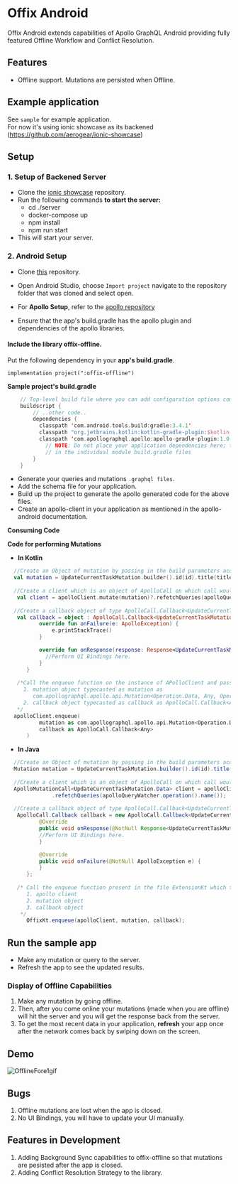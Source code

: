 # Offix Android

Offix Android extends capabilities of Apollo GraphQL Android providing fully featured Offline Workflow and Conflict Resolution.

## Features 

- Offline support. Mutations are persisted when Offline.

## Example application

See `sample` for example application.<br/>
For now it's using ionic showcase as its backened (https://github.com/aerogear/ionic-showcase)

## Setup

### 1. Setup of Backened Server

- Clone the [ionic showcase](https://github.com/aerogear/ionic-showcase.git) repository.
- Run the following commands **to start the server:**
  - cd ./server
  - docker-compose up
  - npm install
  - npm run start
- This will start your server. 

### 2. Android Setup

- Clone [this](https://github.com/aerogear/offix-android.git) repository. 
- Open Android Studio, choose `Import project` navigate to the repository folder that was cloned and select open.
- For **Apollo Setup**, refer to the [apollo repository](https://github.com/apollographql/apollo-android) 

- Ensure that the app's build.gradle has the apollo plugin and dependencies of the apollo libraries.

#### Include the library **offix-offline**.

  Put the following dependency in your **app's build.gradle**.
  
  ``` implementation project(":offix-offline") ```

**Sample project's build.gradle**

```kotlin
    // Top-level build file where you can add configuration options common to all sub-projects/modules.
    buildscript {
        // ..other code..
        dependencies {
          classpath 'com.android.tools.build:gradle:3.4.1'
          classpath "org.jetbrains.kotlin:kotlin-gradle-plugin:$kotlin_version"
          classpath 'com.apollographql.apollo:apollo-gradle-plugin:1.0.0'
            // NOTE: Do not place your application dependencies here; they belong
            // in the individual module build.gradle files
        }
    }
``` 

- Generate your queries and mutations `.graphql files`.
- Add the schema file for your application.
- Build up the project to generate the apollo generated code for the above files.
- Create an apollo-client in your application as mentioned in the apollo-android documentation.

 **Consuming Code**

  **Code for performing Mutations** 
  
  - **In Kotlin**
  
  ```kotlin
    //Create an Object of mutation by passing in the build parameters according to the scehma.
    val mutation = UpdateCurrentTaskMutation.builder().id(id).title(title).version(version).build()
    
    //Create a client which is an object of ApolloCall on which call would be made.
     val client = apolloClient.mutate(mutation)?.refetchQueries(apolloQueryWatcher?.operation()?.name())
     
    //Create a callback object of type ApolloCall.Callback<UpdateCurrentTaskMutation.Data>
     val callback = object : ApolloCall.Callback<UpdateCurrentTaskMutation.Data>() {
            override fun onFailure(e: ApolloException) {
                e.printStackTrace()
            }

            override fun onResponse(response: Response<UpdateCurrentTaskMutation.Data>) {
              //Perform UI Bindings here.
            }
        }
        
     /*Call the enqueue function on the instance of APolloClient and pass in two parameters here:
       1. mutation object typecasted as mutation as 
          com.apollographql.apollo.api.Mutation<Operation.Data, Any, Operation.Variables>                 
       2. callback object typecasted as callback as ApolloCall.Callback<Any>
     */  
    apolloClient.enqueue(
            mutation as com.apollographql.apollo.api.Mutation<Operation.Data, Any, Operation.Variables>,
            callback as ApolloCall.Callback<Any>
        )
```

  - **In Java**
  
  ```java
    //Create an Object of mutation by passing in the build parameters according to the scehma.
    Mutation mutation = UpdateCurrentTaskMutation.builder().id(id).title(title).version(version).build();
    
    //Create a client which is an object of ApolloCall on which call would be made.
    ApolloMutationCall<UpdateCurrentTaskMutation.Data> client = apolloClient.mutate(mutation)
                .refetchQueries(apolloQueryWatcher.operation().name());  
                
    //Create a callback object of type ApolloCall.Callback<UpdateCurrentTaskMutation.Data>
     ApolloCall.Callback callback = new ApolloCall.Callback<UpdateCurrentTaskMutation.Data>(){
            @Override
            public void onResponse(@NotNull Response<UpdateCurrentTaskMutation.Data> response) {
            //Perform UI Bindings here.
            }

            @Override
            public void onFailure(@NotNull ApolloException e) {
            }
        };
        
     /* Call the enqueue function present in the file ExtensionKt which takes in 3 parameters:
        1. apollo client 
        2. mutation object              
        3. callback object
      */
        OffixKt.enqueue(apolloClient, mutation, callback);
  ```

## Run the sample app

- Make any mutation or query to the server.
- Refresh the app to see the updated results.

### Display of Offline Capabilities 

1. Make any mutation by going offline.
2. Then, after you come online your mutations (made when you are offline) will hit the server and you will get the response      back from the server.
3. To get the most recent data in your application, **refresh** your app once after the network comes back by swiping down on    the screen.

## Demo 

![OfflineFore1gif](https://user-images.githubusercontent.com/33238323/61216474-1177b180-a72b-11e9-883a-8592d09ee290.gif)


## Bugs

1. Offline mutations are lost when the app is closed.
2. No UI Bindings, you will have to update your UI manually.

## Features in Development 

1. Adding Background Sync capabilities to offix-offline so that mutations are pesisted after the app is closed.
2. Adding Conflict Resolution Strategy to the library.

